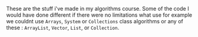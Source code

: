 These are the stuff i've made in my algorithms course.
Some of the code I would have done different if there were no limitations what use for example we couldnt use `Arrays`, `System` or `Collections` class algorithms 
or any of these : `ArrayList`, `Vector`, `List`, or `Collection`.
